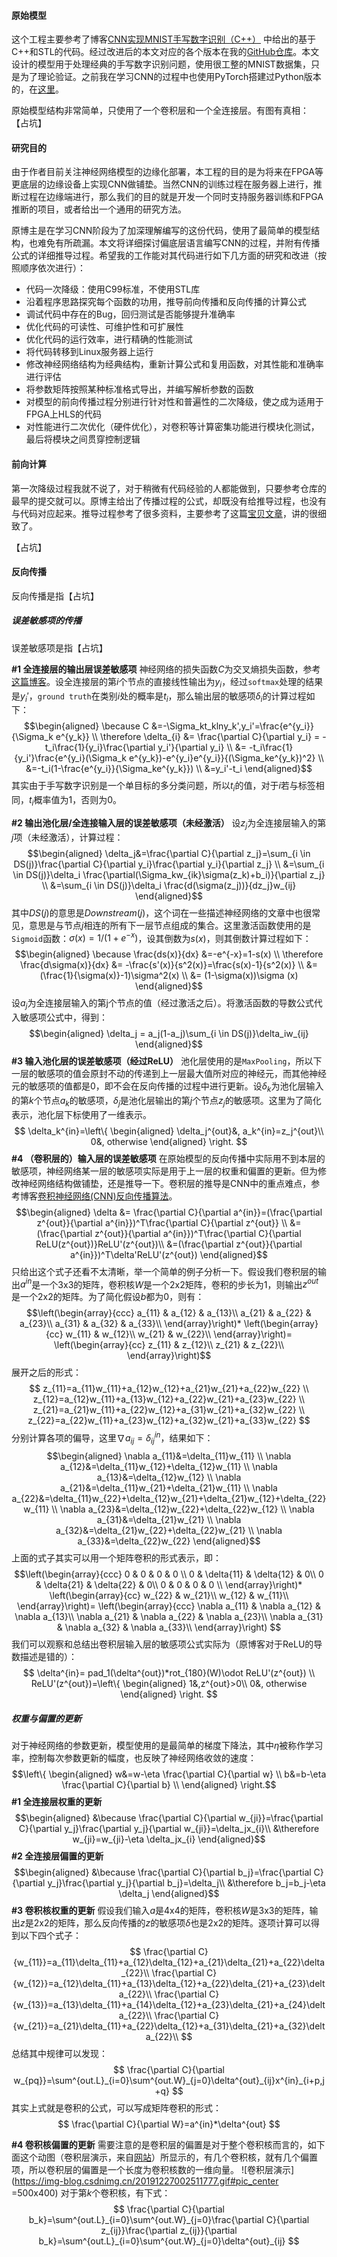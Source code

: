 #### 原始模型
这个工程主要参考了博客[CNN实现MNIST手写数字识别（C++）](https://blog.csdn.net/qq_37141382/article/details/88088781) 中给出的基于C++和STL的代码。经过改进后的本文对应的各个版本在我的[GitHub仓库](https://github.com/ThomasAtlantis/C99_MNIST)。本文设计的模型用于处理经典的手写数字识别问题，使用很工整的MNIST数据集，只是为了理论验证。之前我在学习CNN的过程中也使用PyTorch搭建过Python版本的，在[这里](https://github.com/ThomasAtlantis/NER/tree/master/learningResources/Case/HandwrittenDigitRecognition)。

原始模型结构非常简单，只使用了一个卷积层和一个全连接层。有图有真相：
【占坑】
#### 研究目的
由于作者目前关注神经网络模型的边缘化部署，本工程的目的是为将来在FPGA等更底层的边缘设备上实现CNN做铺垫。当然CNN的训练过程在服务器上进行，推断过程在边缘端进行，那么我们的目的就是开发一个同时支持服务器训练和FPGA推断的项目，或者给出一个通用的研究方法。

原博主是在学习CNN阶段为了加深理解编写的这份代码，使用了最简单的模型结构，也难免有所疏漏。本文将详细探讨偏底层语言编写CNN的过程，并附有传播公式的详细推导过程。希望我的工作能对其代码进行如下几方面的研究和改进（按照顺序依次进行）：
+ 代码一次降级：使用C99标准，不使用STL库
+ 沿着程序思路探究每个函数的功用，推导前向传播和反向传播的计算公式
+ 调试代码中存在的Bug，回归测试是否能够提升准确率
+ 优化代码的可读性、可维护性和可扩展性
+ 优化代码的运行效率，进行精确的性能测试
+ 将代码转移到Linux服务器上运行
+ 修改神经网络结构为经典结构，重新计算公式和复用函数，对其性能和准确率进行评估
+ 将参数矩阵按照某种标准格式导出，并编写解析参数的函数
+ 对模型的前向传播过程分别进行针对性和普遍性的二次降级，使之成为适用于FPGA上HLS的代码
+ 对性能进行二次优化（硬件优化），对卷积等计算密集功能进行模块化测试，最后将模块之间贯穿控制逻辑

#### 前向计算
第一次降级过程我就不说了，对于稍微有代码经验的人都能做到，只要参考仓库的最早的提交就可以。原博主给出了传播过程的公式，却既没有给推导过程，也没有与代码对应起来。推导过程参考了很多资料，主要参考了这篇[宝贝文章](https://blog.csdn.net/qq_16137569/article/details/81449209)，讲的很细致了。

【占坑】
#### 反向传播
反向传播是指【占坑】
##### 误差敏感项的传播
误差敏感项是指【占坑】

**#1 全连接层的输出层误差敏感项**
神经网络的损失函数$C$为交叉熵损失函数，参考[这篇博客](https://blog.csdn.net/chao_shine/article/details/89925762)。设全连接层的第$i$个节点的直接线性输出为$y_i$，经过`softmax`处理的结果是$y_i'$，`ground truth`在类别$i$处的概率是$t_i$，那么输出层的敏感项$\delta_{i}$的计算过程如下：
$$\begin{aligned}
\because C &=-\Sigma_kt_klny_k',y_i'=\frac{e^{y_i}}{\Sigma_k e^{y_k}} \\
\therefore \delta_{i} &= \frac{\partial C}{\partial y_i}
= -t_i\frac{1}{y_i}\frac{\partial y_i'}{\partial y_i} \\
&= -t_i\frac{1}{y_i'}\frac{e^{y_i}(\Sigma_k e^{y_k})-e^{y_i}e^{y_i}}{(\Sigma_ke^{y_k})^2} \\
&=-t_i(1-\frac{e^{y_i}}{\Sigma_ke^{y_k}}) \\
&=y_i'-t_i
\end{aligned}$$
其实由于手写数字识别是一个单目标的多分类问题，所以$t_i$的值，对于$i$若与标签相同，$t_i$概率值为1，否则为0。

**#2 输出池化层/全连接输入层的误差敏感项（未经激活）**
设$z_j$为全连接层输入的第$j$项（未经激活），计算过程：
$$\begin{aligned}
\delta_j&=\frac{\partial C}{\partial z_j}=\sum_{i \in DS(j)}\frac{\partial C}{\partial y_i}\frac{\partial y_i}{\partial z_j} \\
&=\sum_{i \in DS(j)}\delta_i \frac{\partial(\Sigma_kw_{ik}\sigma(z_k)+b_i)}{\partial z_j} \\
&=\sum_{i \in DS(j)}\delta_i \frac{d(\sigma(z_j))}{dz_j}w_{ij}
\end{aligned}$$
其中$DS(j)$的意思是$Downstream(j)$，这个词在一些描述神经网络的文章中也很常见，意思是与节点$j$相连的所有下一层节点组成的集合。这里激活函数使用的是`Sigmoid`函数：$\sigma(x)=1/(1+e^{-x})$，设其倒数为$s(x)$，则其倒数计算过程如下：
$$\begin{aligned}
\because \frac{ds(x)}{dx} &=-e^{-x}=1-s(x) \\
\therefore \frac{d\sigma(x)}{dx} &= -\frac{s'(x)}{s^2(x)}=\frac{s(x)-1}{s^2(x)} \\
&= (\frac{1}{\sigma(x)}-1)\sigma^2(x) \\
&= (1-\sigma(x))\sigma (x)
\end{aligned}$$
设$a_j$为全连接层输入的第j个节点的值（经过激活之后）。将激活函数的导数公式代入敏感项公式中，得到：
$$\begin{aligned}
\delta_j = a_j(1-a_j)\sum_{i \in DS(j)}\delta_iw_{ij}
\end{aligned}$$
**#3 输入池化层的误差敏感项（经过ReLU）**
池化层使用的是`MaxPooling`，所以下一层的敏感项的值会原封不动的传递到上一层最大值所对应的神经元，而其他神经元的敏感项的值都是0，即不会在反向传播的过程中进行更新。设$\delta_k$为池化层输入的第$k$个节点$a_k$的敏感项，$\delta_j$是池化层输出的第$j$个节点$z_j$的敏感项。这里为了简化表示，池化层下标使用了一维表示。
$$ \delta_k^{in}=\left\{
\begin{aligned}
\delta_j^{out}&, a_k^{in}=z_j^{out}\\
0&, otherwise
\end{aligned}
\right.
$$
**#4 （卷积层的）输入层的误差敏感项**
在原始模型的反向传播中实际用不到本层的敏感项，神经网络某一层的敏感项实际是用于上一层的权重和偏置的更新。但为修改神经网络结构做铺垫，还是推导一下。卷积层的推导是CNN中的重点难点，参考博客[卷积神经网络(CNN)反向传播算法](https://www.cnblogs.com/pinard/p/6494810.html)。
$$\begin{aligned}
\delta &= \frac{\partial C}{\partial a^{in}}=(\frac{\partial z^{out}}{\partial a^{in}})^T\frac{\partial C}{\partial z^{out}} \\
&=(\frac{\partial z^{out}}{\partial a^{in}})^T\frac{\partial C}{\partial ReLU(z^{out})}ReLU'(z^{out})\\
&=(\frac{\partial z^{out}}{\partial a^{in}})^T\delta'ReLU'(z^{out})
\end{aligned}$$
只给出这个式子还看不太清晰，举一个简单的例子分析一下。假设我们卷积层的输出$a^{in}$是一个3x3的矩阵，卷积核$W$是一个2x2矩阵，卷积的步长为1，则输出$z^{out}$是一个2x2的矩阵。为了简化假设$b$都为0，则有：
$$\left(\begin{array}{ccc}
    a_{11} & a_{12} & a_{13}\\
    a_{21} & a_{22} & a_{23}\\
    a_{31} & a_{32} & a_{33}\\
\end{array}\right)*
\left(\begin{array}{cc}
    w_{11} & w_{12}\\
    w_{21} & w_{22}\\
\end{array}\right)=
\left(\begin{array}{cc}
    z_{11} & z_{12}\\
    z_{21} & z_{22}\\
\end{array}\right)$$展开之后的形式：$$
z_{11}=a_{11}w_{11}+a_{12}w_{12}+a_{21}w_{21}+a_{22}w_{22} \\
z_{12}=a_{12}w_{11}+a_{13}w_{12}+a_{22}w_{21}+a_{23}w_{22} \\
z_{21}=a_{21}w_{11}+a_{22}w_{12}+a_{31}w_{21}+a_{32}w_{22} \\
z_{22}=a_{22}w_{11}+a_{23}w_{12}+a_{32}w_{21}+a_{33}w_{22}
$$分别计算各项的偏导，这里$\nabla a_{ij}=\delta^{in}_{ij}$，结果如下：
$$\begin{aligned}
\nabla a_{11}&=\delta_{11}w_{11} \\
\nabla a_{12}&=\delta_{11}w_{12}+\delta_{12}w_{11} \\
\nabla a_{13}&=\delta_{12}w_{12} \\
\nabla a_{21}&=\delta_{11}w_{21}+\delta_{21}w_{11} \\
\nabla a_{22}&=\delta_{11}w_{22}+\delta_{12}w_{21}+\delta_{21}w_{12}+\delta_{22}w_{11} \\
\nabla a_{23}&=\delta_{12}w_{22}+\delta_{22}w_{12} \\
\nabla a_{31}&=\delta_{21}w_{21} \\
\nabla a_{32}&=\delta_{21}w_{22}+\delta_{22}w_{21} \\
\nabla a_{33}&=\delta_{22}w_{22}
\end{aligned}$$
上面的式子其实可以用一个矩阵卷积的形式表示，即：
$$\left(\begin{array}{ccc}
	0 & 0 & 0 & 0 \\
    0 & \delta{11} & \delta{12} & 0\\
    0 & \delta{21} & \delta{22} & 0\\
    0 & 0 & 0 & 0 \\
\end{array}\right)*
\left(\begin{array}{cc}
    w_{22} & w_{21}\\
    w_{12} & w_{11}\\
\end{array}\right)=
\left(\begin{array}{ccc}
    \nabla a_{11} & \nabla a_{12} & \nabla a_{13}\\
    \nabla a_{21} & \nabla a_{22} & \nabla a_{23}\\
    \nabla a_{31} & \nabla a_{32} & \nabla a_{33}\\
\end{array}\right)
$$我们可以观察和总结出卷积层输入层的敏感项公式实际为（原博客对于ReLU的导数描述是错的）：
$$
\delta^{in}= pad_1(\delta^{out})*rot_{180}(W)\odot ReLU'(z^{out}) \\
ReLU'(z^{out})=\left\{
\begin{aligned}
1&,z^{out}>0\\
0&, otherwise
\end{aligned}
\right.
$$
##### 权重与偏置的更新
对于神经网络的参数更新，模型使用的是最简单的梯度下降法，其中$\eta$被称作学习率，控制每次参数更新的幅度，也反映了神经网络收敛的速度：
$$\left\{
\begin{aligned}
w&=w-\eta \frac{\partial C}{\partial w} \\
b&=b-\eta \frac{\partial C}{\partial b} \\
\end{aligned}
\right.$$
**#1 全连接层权重的更新**
$$\begin{aligned}
&\because \frac{\partial C}{\partial w_{ji}}=\frac{\partial C}{\partial y_j}\frac{\partial y_j}{\partial w_{ji}}=\delta_jx_{i}\\
&\therefore w_{ji}=w_{ji}-\eta \delta_jx_{i}
\end{aligned}$$
**#2 全连接层偏置的更新**
$$\begin{aligned}
&\because \frac{\partial C}{\partial b_j}=\frac{\partial C}{\partial y_j}\frac{\partial y_j}{\partial b_j}=\delta_j\\
&\therefore b_j=b_j-\eta \delta_j
\end{aligned}$$
**#3 卷积核权重的更新**
假设我们输入$a$是4x4的矩阵，卷积核$W$是3x3的矩阵，输出$z$是2x2的矩阵，那么反向传播的$z$的敏感项$\delta$也是2x2的矩阵。逐项计算可以得到以下四个式子：
$$
\frac{\partial C}{w_{11}}=a_{11}\delta_{11}+a_{12}\delta_{12}+a_{21}\delta_{21}+a_{22}\delta_{22}\\
\frac{\partial C}{w_{12}}=a_{12}\delta_{11}+a_{13}\delta_{12}+a_{22}\delta_{21}+a_{23}\delta_{22}\\
\frac{\partial C}{w_{13}}=a_{13}\delta_{11}+a_{14}\delta_{12}+a_{23}\delta_{21}+a_{24}\delta_{22}\\
\frac{\partial C}{w_{21}}=a_{21}\delta_{11}+a_{22}\delta_{12}+a_{31}\delta_{21}+a_{32}\delta_{22}\\
$$总结其中规律可以发现：$$
\frac{\partial C}{\partial w_{pq}}=\sum^{out.L}_{i=0}\sum^{out.W}_{j=0}\delta^{out}_{ij}x^{in}_{i+p,j+q}
$$其实上式就是卷积的公式，可以写成矩阵卷积的形式：$$
\frac{\partial C}{\partial W}=a^{in}*\delta^{out}
$$

**#4 卷积核偏置的更新**
需要注意的是卷积层的偏置是对于整个卷积核而言的，如下面这个动图（卷积层演示，来自[网站](http://cs231n.github.io/assets/conv-demo/index.html)）所显示的，有几个卷积核，就有几个偏置项，所以卷积层的偏置是一个长度为卷积核数的一维向量。
![卷积层演示](https://img-blog.csdnimg.cn/20191227002511777.gif#pic_center =500x400)
对于第$k$个卷积核，有下式：$$
\frac{\partial C}{\partial b_k}=\sum^{out.L}_{i=0}\sum^{out.W}_{j=0}\frac{\partial C}{\partial z_{ij}}\frac{\partial z_{ij}}{\partial b_k}=\sum^{out.L}_{i=0}\sum^{out.W}_{j=0}\delta^{out}_{ij}
$$